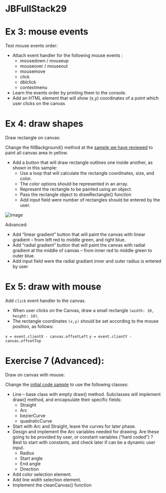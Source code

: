 # JBFullStack29

# Ex 3: mouse events

Test mouse events order:

- Attach event handler for the following mouse events :
  - mousedown / mouseup 
  - mouseover / mouseout
  - mousemove
  - click
  - dblclick
  - contextmenu
- Learn the events order by printing them to the console.
- Add an HTML element that will show (x,y) coordinates of a point which user clicks on the canvas

# Ex 4: draw shapes

Draw rectangle on canvas:

Change the fillBackground() method at the [sample we have reviewed](canvas_draw_shapes.html) to paint all canvas area in yellow.

- Add a button that will draw rectangle outlines one inside another, as shown in this sample:
  - Use a loop that will calculate the rectangle coordinates, size, and color. 
  - The color options should be represented in an array.
  - Represent the rectangle to be painted using an object.
  - Pass the rectangle object to drawRectangle() function
  - Add input field were number of rectangles should be entered by the user.
  
  
![image](https://user-images.githubusercontent.com/12232897/146805665-ec904b2e-e0e0-4f41-adab-22304287f975.png)

Advanced: 

- Add “linear gradient” button that will paint the canvas with linear gradient – from left red to middle green, and right blue.
- Add “radial gradient” button that will paint the canvas with radial gradient at the middle of canvas – from inner red to middle green to outer blue. 
- Add input field were the radial gradiant inner and outer radius is entered by user

# Ex 5: draw with mouse

Add `click` event handler to the canvas.
- When user clicks on the Canvas, draw a small rectangle `(width: 10, height: 10)`. 
- The rectangle coordinates `(x,y)` should be set according to the mouse position, as follows:

`x = event.clientX - canvas.offsetLeft`
`y = event.clientY - canvas.offsetTop`


# Exercise 7 (Advanced):

Draw on canvas with mouse:

Change the [initial code sample](canvas_draw_with_mouse.html) to use the following classes:
- Line – base class with empty draw() method. Subclasses will implement draw() method, and encapsulate their specific fields:
  - Straight
  - Arc
  - bezierCurve
  - quadraticCurve
- Start with Arc and Straight, leave the curves for later phase.
- Design and implement the Arc variables needed for drawing. Are these going to be provided by user, or constant variables (“hard coded”) ? Best to start with constants, and check later if can be a dynamic user input.
  - Radius
  - Start angle
  - End angle
  - Direction
- Add color selection element.
- Add line width selection element.
- Implement the cleanCanvas() function
